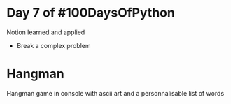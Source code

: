 # Day 7 of #100DaysOfPython

Notion learned and applied

- Break a complex problem

# Hangman

Hangman game in console with ascii art and a personnalisable list of words